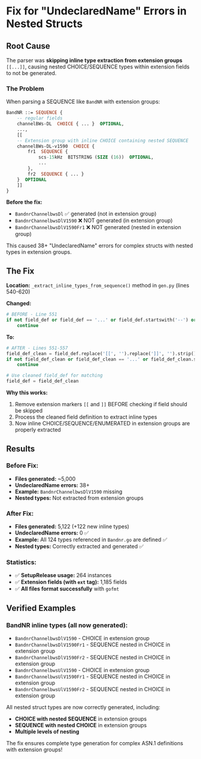 # Fix for "UndeclaredName" Errors in Nested Structs

## Root Cause

The parser was **skipping inline type extraction from extension groups** `[[...]]`, causing nested CHOICE/SEQUENCE types within extension fields to not be generated.

### The Problem

When parsing a SEQUENCE like `BandNR` with extension groups:

```asn1
BandNR ::= SEQUENCE {
    -- regular fields
    channelBWs-DL  CHOICE { ... }  OPTIONAL,
    ...,
    [[
    -- Extension group with inline CHOICE containing nested SEQUENCE
    channelBWs-DL-v1590  CHOICE {
        fr1  SEQUENCE {
            scs-15kHz  BITSTRING (SIZE (16))  OPTIONAL,
            ...
        },
        fr2  SEQUENCE { ... }
    }  OPTIONAL
    ]]
}
```

**Before the fix:**
- `BandnrChannelbwsDl` ✅ generated (not in extension group)
- `BandnrChannelbwsDlV1590` ❌ NOT generated (in extension group)
- `BandnrChannelbwsDlV1590Fr1` ❌ NOT generated (nested in extension group)

This caused 38+ "UndeclaredName" errors for complex structs with nested types in extension groups.

## The Fix

**Location:** `_extract_inline_types_from_sequence()` method in `gen.py` (lines 540-620)

**Changed:**
```python
# BEFORE - Line 551
if not field_def or field_def == '...' or field_def.startswith('--') or field_def.startswith('[['):
    continue
```

**To:**
```python
# AFTER - Lines 551-557
field_def_clean = field_def.replace('[[', '').replace(']]', '').strip()
if not field_def_clean or field_def_clean == '...' or field_def_clean.startswith('--'):
    continue

# Use cleaned field_def for matching
field_def = field_def_clean
```

**Why this works:**
1. Remove extension markers `[[` and `]]` BEFORE checking if field should be skipped
2. Process the cleaned field definition to extract inline types
3. Now inline CHOICE/SEQUENCE/ENUMERATED in extension groups are properly extracted

## Results

### Before Fix:
- **Files generated:** ~5,000
- **UndeclaredName errors:** 38+ 
- **Example:** `BandnrChannelbwsDlV1590` missing
- **Nested types:** Not extracted from extension groups

### After Fix:
- **Files generated:** 5,122 (+122 new inline types)
- **UndeclaredName errors:** 0 ✅
- **Example:** All 124 types referenced in `Bandnr.go` are defined ✅
- **Nested types:** Correctly extracted and generated ✅

### Statistics:
- ✅ **SetupRelease usage:** 264 instances
- ✅ **Extension fields (with `ext` tag):** 1,185 fields
- ✅ **All files format successfully** with `gofmt`

## Verified Examples

### BandNR inline types (all now generated):
- `BandnrChannelbwsDlV1590` - CHOICE in extension group
- `BandnrChannelbwsDlV1590Fr1` - SEQUENCE nested in CHOICE in extension group
- `BandnrChannelbwsDlV1590Fr2` - SEQUENCE nested in CHOICE in extension group
- `BandnrChannelbwsUlV1590` - CHOICE in extension group
- `BandnrChannelbwsUlV1590Fr1` - SEQUENCE nested in CHOICE in extension group
- `BandnrChannelbwsUlV1590Fr2` - SEQUENCE nested in CHOICE in extension group

All nested struct types are now correctly generated, including:
- **CHOICE with nested SEQUENCE** in extension groups
- **SEQUENCE with nested CHOICE** in extension groups
- **Multiple levels of nesting**

The fix ensures complete type generation for complex ASN.1 definitions with extension groups!

